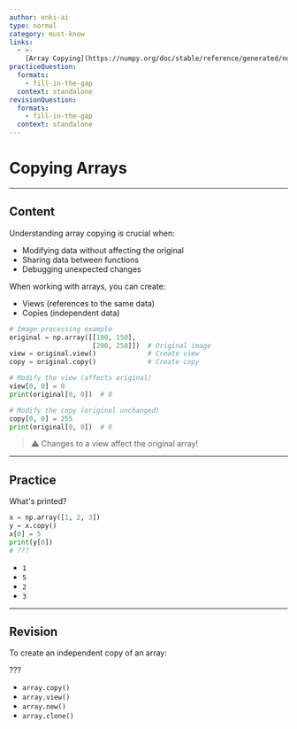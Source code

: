 ```yaml
---
author: enki-ai
type: normal
category: must-know
links:
  - >-
    [Array Copying](https://numpy.org/doc/stable/reference/generated/numpy.copy.html){website}
practiceQuestion:
  formats:
    - fill-in-the-gap
  context: standalone
revisionQuestion:
  formats:
    - fill-in-the-gap
  context: standalone
---
```


# Copying Arrays

---

## Content

Understanding array copying is crucial when:

- Modifying data without affecting the original
- Sharing data between functions
- Debugging unexpected changes

When working with arrays, you can create:

- Views (references to the same data)
- Copies (independent data)

```python
# Image processing example
original = np.array([[100, 150], 
                     [200, 250]])  # Original image
view = original.view()             # Create view
copy = original.copy()             # Create copy

# Modify the view (affects original)
view[0, 0] = 0
print(original[0, 0])  # 0

# Modify the copy (original unchanged)
copy[0, 0] = 255
print(original[0, 0])  # 0
```

> ⚠️ Changes to a view affect the original array!

---

## Practice

What's printed?

```python
x = np.array([1, 2, 3])
y = x.copy()
x[0] = 5
print(y[0])
# ???
```

- `1`
- `5`
- `2`
- `3`

---

## Revision

To create an independent copy of an array:

???

- `array.copy()`
- `array.view()`
- `array.new()`
- `array.clone()`
